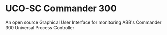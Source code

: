 # UCO-SC Commander 300
 An open source Graphical User Interface for monitoring ABB's Commander 300 Universal Process Controller
